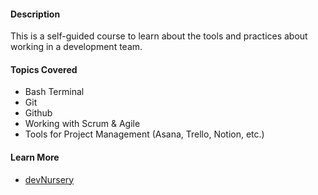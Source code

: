 #### Description
This is a self-guided course to learn about the tools and practices about working in a development team.

#### Topics Covered
- Bash Terminal
- Git
- Github
- Working with Scrum & Agile
- Tools for Project Management (Asana, Trello, Notion, etc.)

#### Learn More
- [devNursery](https://www.devnursery.com)